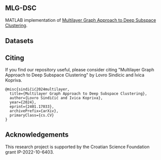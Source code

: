 ## MLG-DSC


MATLAB implementation of [Multilayer Graph Approach to Deep Subspace Clustering](https://arxiv.org/abs/2401.17033).

## Datasets



## Citing

If you find our repository useful, please consider citing "Multilayer Graph Approach to Deep Subspace Clustering" by Lovro Sindicic and Ivica Kopriva.

    @misc{sindičić2024multilayer,
      title={Multilayer Graph Approach to Deep Subspace Clustering}, 
      author={Lovro Sindičić and Ivica Kopriva},
      year={2024},
      eprint={2401.17033},
      archivePrefix={arXiv},
      primaryClass={cs.CV}
    }
    

## Acknowledgements

This research project is supported by the Croatian Science Foundation grant IP-2022-10-6403.
